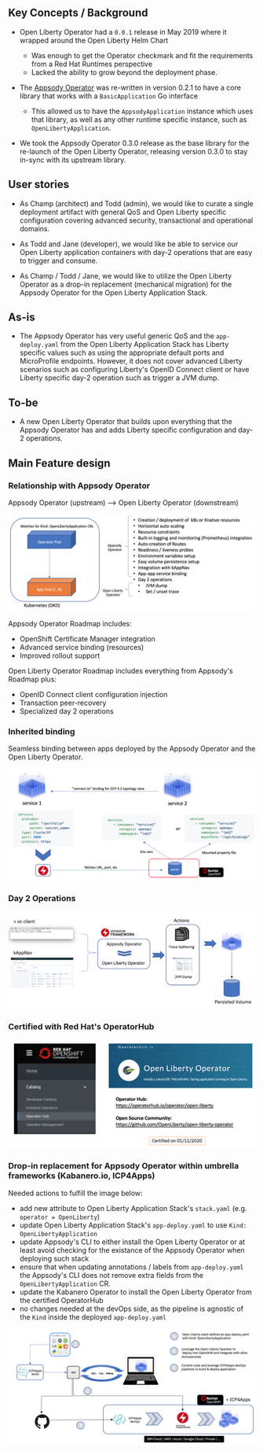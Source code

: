 ## Key Concepts / Background
- Open Liberty Operator had a `0.0.1` release in May 2019 where it wrapped around the Open Liberty Helm Chart
  -  Was enough to get the Operator checkmark and fit the requirements from a Red Hat Runtimes perspective
  -  Lacked the ability to grow beyond the deployment phase.

- The [Appsody Operator](https://github.com/appsody/appsody-operator) was re-written in version 0.2.1 to have a core library that works with a `BasicApplication` Go interface
  -  This allowed us to have the `AppsodyApplication` instance which uses that library, as well as any other runtime specific instance, such as `OpenLibertyApplication`.

- We took the Appsody Operator 0.3.0 release as the base library for the re-launch of the Open Liberty Operator, releasing version 0.3.0 to stay in-sync with its upstream library.  

## User stories
- As Champ (architect) and Todd (admin), we would like to curate a single deployment artifact with general QoS and Open Liberty specific configuration covering advanced security, transactional and operational domains.  

- As Todd and Jane (developer), we would like be able to service our Open Liberty application containers with day-2 operations that are easy to trigger and consume.

- As Champ / Todd / Jane, we would like to utilize the Open Liberty Operator as a drop-in replacement (mechanical migration) for the Appsody Operator for the Open Liberty Application Stack.

## As-is
- The Appsody Operator has very useful generic QoS and the `app-deploy.yaml` from the Open Liberty Application Stack has Liberty specific values such as using the appropriate default ports and MicroProfile endpoints.  However, it does not cover advanced Liberty scenarios such as configuring Liberty's OpenID Connect client or have Liberty specific day-2 operation such as trigger a JVM dump.  

## To-be
- A new Open Liberty Operator that builds upon everything that the Appsody Operator has and adds Liberty specific configuration and day-2 operations. 

## Main Feature design

### Relationship with Appsody Operator
Appsody Operator (upstream) --> Open Liberty Operator (downstream)

![Operators](images/downstream_appsody.png)

Appsody Operator Roadmap includes:
*  OpenShift Certificate Manager integration
*  Advanced service binding (resources)
*  Improved rollout support

Open Liberty Operator Roadmap includes everything from Appsody's Roadmap plus:
*  OpenID Connect client configuration injection
*  Transaction peer-recovery
*  Specialized day 2 operations


### Inherited binding

Seamless binding between apps deployed by the Appsody Operator and the Open Liberty Operator.

![Bindig](images/service-binding.png)



### Day 2 Operations

![Operations](images/day2ops.png)


### Certified with Red Hat's OperatorHub

![Overview](images/overview.png)


### Drop-in replacement for Appsody Operator within umbrella frameworks (Kabanero.io, ICP4Apps)

Needed actions to fulfill the image below:
- add new attribute to Open Liberty Application Stack's `stack.yaml` (e.g.  `operator = OpenLiberty`)
- update Open Liberty Application Stack's `app-deploy.yaml` to use `Kind: OpenLibertyApplication`
- update Appsody's CLI to either install the Open Liberty Operator or at least avoid checking for the existance of the Appsody Operator when deploying such stack
- ensure that when updating annotations / labels from `app-deploy.yaml` the Appsody's CLI does not remove extra fields from the `OpenLibertyApplication` CR.
- update the Kabanero Operator to install the Open Liberty Operator from the certified OperatorHub
- no changes needed at the devOps side, as the pipeline is agnostic of the `Kind` inside the deployed `app-deploy.yaml`

![Operators](images/icp4apps.png)
